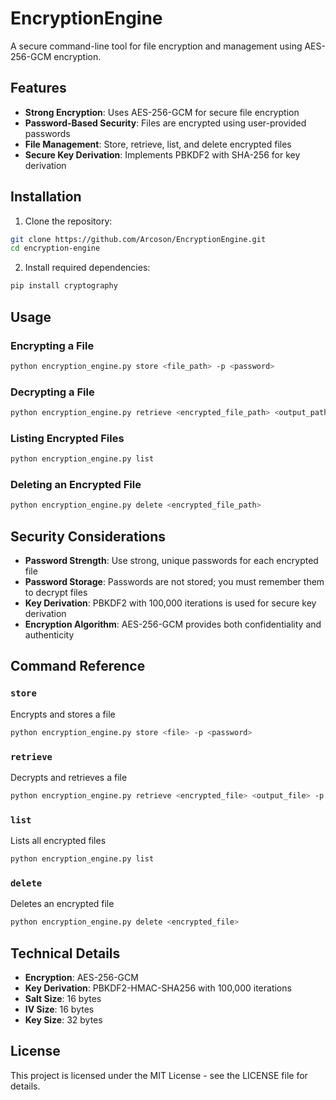 # EncryptionEngine

A secure command-line tool for file encryption and management using AES-256-GCM encryption.

## Features

- **Strong Encryption**: Uses AES-256-GCM for secure file encryption
- **Password-Based Security**: Files are encrypted using user-provided passwords
- **File Management**: Store, retrieve, list, and delete encrypted files
- **Secure Key Derivation**: Implements PBKDF2 with SHA-256 for key derivation

## Installation

1. Clone the repository:
```bash
git clone https://github.com/Arcoson/EncryptionEngine.git
cd encryption-engine
```

2. Install required dependencies:
```bash
pip install cryptography
```

## Usage

### Encrypting a File
```bash
python encryption_engine.py store <file_path> -p <password>
```

### Decrypting a File
```bash
python encryption_engine.py retrieve <encrypted_file_path> <output_path> -p <password>
```

### Listing Encrypted Files
```bash
python encryption_engine.py list
```

### Deleting an Encrypted File
```bash
python encryption_engine.py delete <encrypted_file_path>
```

## Security Considerations

- **Password Strength**: Use strong, unique passwords for each encrypted file
- **Password Storage**: Passwords are not stored; you must remember them to decrypt files
- **Key Derivation**: PBKDF2 with 100,000 iterations is used for secure key derivation
- **Encryption Algorithm**: AES-256-GCM provides both confidentiality and authenticity

## Command Reference

### `store`
Encrypts and stores a file
```bash
python encryption_engine.py store <file> -p <password>
```

### `retrieve`
Decrypts and retrieves a file
```bash
python encryption_engine.py retrieve <encrypted_file> <output_file> -p <password>
```

### `list`
Lists all encrypted files
```bash
python encryption_engine.py list
```

### `delete`
Deletes an encrypted file
```bash
python encryption_engine.py delete <encrypted_file>
```

## Technical Details

- **Encryption**: AES-256-GCM
- **Key Derivation**: PBKDF2-HMAC-SHA256 with 100,000 iterations
- **Salt Size**: 16 bytes
- **IV Size**: 16 bytes
- **Key Size**: 32 bytes


## License

This project is licensed under the MIT License - see the LICENSE file for details.
